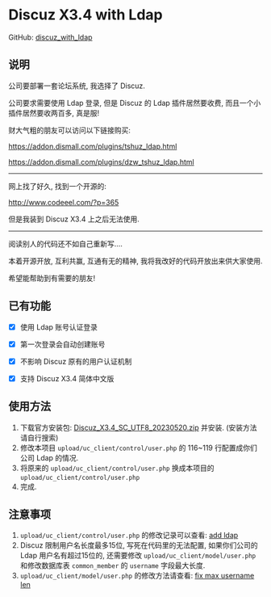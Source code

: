 # Discuz X3.4 with Ldap

GitHub: [discuz_with_ldap](https://github.com/zogodo/discuz_with_ldap)

## 说明

公司要部署一套论坛系统, 我选择了 Discuz.

公司要求需要使用 Ldap 登录, 但是 Discuz 的 Ldap 插件居然要收费, 而且一个小插件居然要收两百多, 真是服!

财大气粗的朋友可以访问以下链接购买:

https://addon.dismall.com/plugins/tshuz_ldap.html

https://addon.dismall.com/plugins/dzw_tshuz_ldap.html

---

网上找了好久, 找到一个开源的:

http://www.codeeel.com/?p=365

但是我装到 Discuz X3.4 上之后无法使用.

---

阅读别人的代码还不如自己重新写....

本着开源开放, 互利共赢, 互通有无的精神, 我将我改好的代码开放出来供大家使用.

希望能帮助到有需要的朋友!



## 已有功能

- [x] 使用 Ldap 账号认证登录
- [x] 第一次登录会自动创建账号
- [x] 不影响 Discuz 原有的用户认证机制
- [x] 支持 Discuz X3.4 简体中文版



## 使用方法

1. 下载官方安装包: [Discuz_X3.4_SC_UTF8_20230520.zip](https://github.com/zogodo/discuz_with_ldap/raw/master/Discuz_X3.4_SC_UTF8_20230520.zip) 并安装. (安装方法请自行搜索)
2. 修改本项目 `upload/uc_client/control/user.php` 的 116~119 行配置成你们公司 Ldap 的情况.
3. 将原来的 `upload/uc_client/control/user.php` 换成本项目的 `upload/uc_client/control/user.php`
4. 完成.



## 注意事项

1. `upload/uc_client/control/user.php` 的修改记录可以查看: [add ldap](https://github.com/zogodo/discuz_with_ldap/commit/6f79ce6)
2. Discuz 限制用户名长度最多15位, 写死在代码里的无法配置, 如果你们公司的 Ldap 用户名有超过15位的, 还需要修改 `upload/uc_client/model/user.php` 和修改数据库表 `common_member` 的 `username` 字段最大长度.
3. `upload/uc_client/model/user.php` 的修改方法请查看: [fix max username len](https://github.com/zogodo/discuz_with_ldap/commit/a732a9c)


